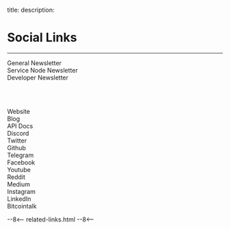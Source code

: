 title: 
description:

# Social Links

---


<div id="bn-social-group">

<div class="social">
	<a href="http://eepurl.com/c5OJMj" target="_blank"><i class="fa fa-user-plus block-green fa-5x" aria-hidden="true"></i></a>
	<div class="name">General Newsletter</div>
</div>
<div class="social">
	<a href="http://eepurl.com/dq-ElD" target="_blank"><i class="fa fa-user-plus block-red fa-5x" aria-hidden="true"></i></a>
	<div class="name">Service Node Newsletter</div>
</div>
<div class="social">
	<a href="http://eepurl.com/dDjhYH" target="_blank"><i class="fa fa-user-plus block-lblue fa-5x" aria-hidden="true"></i></a>
	<div class="name">Developer Newsletter</div>
</div>



<br><br>



<div class="social">
	<a href="https://blocknet.co" target="_blank"><i class="fa fa-external-link fa-5x" aria-hidden="true"></i></a>
	<div class="name">Website</div>
</div>

<div class="social">
	<a href="https://blocknet.co/blog/" target="_blank"><i class="fa fa-file-text-o fa-5x" aria-hidden="true"></i></a>
	<div class="name">Blog</div>
</div>

<div class="social">
	<a href="https://api.blocknet.co" target="_blank"><i class="fa fa-code fa-5x" aria-hidden="true"></i></a>
	<div class="name">API Docs</div>
</div>

<div class="social">
	<a href="https://discord.gg/2e6s7H8" target="_blank"><i class="fa fa-comments fa-5x" aria-hidden="true"></i></a>
	<div class="name">Discord</div>
</div>

<div class="social">
	<a href="https://twitter.com/The_Blocknet" target="_blank"><i class="fa fa-twitter-square fa-5x" aria-hidden="true"></i></a>
	<div class="name">Twitter</div>
</div>

<div class="social">
	<a href="https://github.com/BlocknetDX" target="_blank"><i class="fa fa-github-square fa-5x" aria-hidden="true"></i></a>
	<div class="name">Github</div>
</div>

<div class="social">
	<a href="https://t.me/Blocknet" target="_blank"><i class="fa fa-telegram fa-5x" aria-hidden="true"></i></a>
	<div class="name">Telegram</div>
</div>

<div class="social">
	<a href="https://en-gb.facebook.com/theblocknet/" target="_blank"><i class="fa fa-facebook-square fa-5x" aria-hidden="true"></i></a>
	<div class="name">Facebook</div>
</div>

<div class="social">
	<a href="https://www.youtube.com/channel/UCCDBoR9fHb21bLH7FGvFrQg/" target="_blank"><i class="fa fa-youtube-play fa-5x" aria-hidden="true"></i></a>
	<div class="name">Youtube</div>
</div>

<div class="social">
	<a href="https://www.reddit.com/r/theblocknet/" target="_blank"><i class="fa fa-reddit-square fa-5x" aria-hidden="true"></i></a>
	<div class="name">Reddit</div>
</div>

<div class="social">
	<a href="https://medium.com/@theblocknetchannel" target="_blank"><i class="fa fa-medium fa-5x" aria-hidden="true"></i></a>
	<div class="name">Medium</div>
</div>

<div class="social">
	<a href="https://www.instagram.com/the_blocknet/" target="_blank"><i class="fa fa-instagram fa-5x" aria-hidden="true"></i></a>
	<div class="name">Instagram</div>
</div>

<div class="social">
	<a href="https://www.linkedin.com/company/blocknet/" target="_blank"><i class="fa fa-linkedin-square fa-5x" aria-hidden="true"></i></a>
	<div class="name">LinkedIn</div>
</div>

<div class="social">
	<a href="https://bitcointalk.org/index.php?topic=829576.0" target="_blank"><i class="fa fa-link fa-5x" aria-hidden="true"></i></a>
	<div class="name">Bitcointalk</div>
</div>



</div>


<!-- 
Discord
	Chinese - https://discord.gg/mtDaf29
	Danish - https://discord.gg/qjkr9HW
	Dutch - https://discord.gg/XmQrWb5
	German - https://discord.gg/qMRwXrA
	Hindi - https://discord.gg/zUv3zqR
	Italian - https://discord.gg/D7PPvJW
	Japanese - https://discord.gg/wW2S9Fk
	Korean - https://discord.gg/FTYZ2FK
	Russian - https://discord.gg/zZ7AkUJ
	Spanish - https://discord.gg/f5ezw9c
	Vietnamese - https://discord.gg/kmg4F4J
Telegram
	Korean - https://t.me/Blocknet_Korea
SteemIt
	English - https://steemit.com/@theblocknet
-->










<!-- 
======= Start: Related Links Section =======
- This is the related links section at the bottom of each page.
- It lists the links in the relatedLinks array variable below.
	Example: relatedLinks = [{"name":"Blocknet Website","link":"https://blocknet.co"},{"name":"API Docs","link":"https://api.blocknet.co"}];
- If the array is empty, ie. relatedLinks = [], then the related links section will not be displayed.
related-links.html
- The template and logic for the related links section can be found in docs/snippets/related-links.html
- The base path is defaulted to docs/snippets/, which can be edited in the mkdocs.yml file
- The template and logic is linked with markdown_extensions: pymdownx.snippets
-->
<script type="text/javascript">
var relatedLinks = [];
</script>

--8<--
related-links.html
--8<-- 
<!-- 
======= End: Related Links Section ======= 
-->





